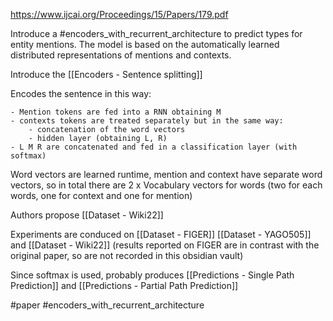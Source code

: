 https://www.ijcai.org/Proceedings/15/Papers/179.pdf

Introduce a #encoders_with_recurrent_architecture  to predict types for entity mentions. The model is based on the automatically learned distributed representations of mentions and contexts.

Introduce the [[Encoders - Sentence splitting]] 

Encodes the sentence in this way:

	- Mention tokens are fed into a RNN obtaining M
	- contexts tokens are treated separately but in the same way:
		- concatenation of the word vectors
		- hidden layer (obtaining L, R)
	- L M R are concatenated and fed in a classification layer (with softmax)

Word vectors are learned runtime, mention and context have separate word vectors, so in total there are 2 x Vocabulary vectors for words (two for each words, one for context and one for mention)

Authors propose [[Dataset - Wiki22]]

Experiments are conduced on [[Dataset - FIGER]] [[Dataset - YAGO505]] and [[Dataset - Wiki22]] (results reported on FIGER are in contrast with the original paper, so are not recorded in this obsidian vault)

Since softmax is used, probably produces [[Predictions - Single Path Prediction]] and [[Predictions - Partial Path Prediction]]

#paper #encoders_with_recurrent_architecture